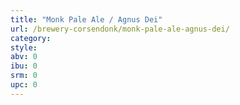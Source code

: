 ```yaml
---
title: "Monk Pale Ale / Agnus Dei"
url: /brewery-corsendonk/monk-pale-ale-agnus-dei/
category: 
style: 
abv: 0
ibu: 0
srm: 0
upc: 0
---
```


